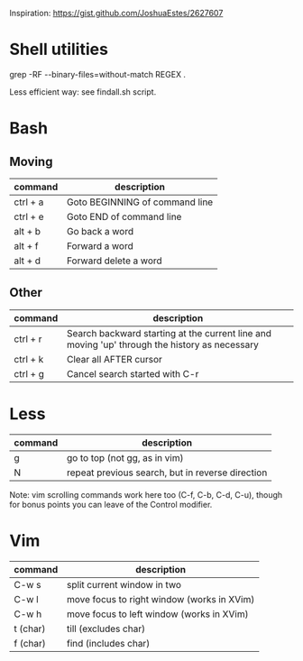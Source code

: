 Inspiration: https://gist.github.com/JoshuaEstes/2627607

Shell utilities
===============

grep -RF --binary-files=without-match  REGEX .

Less efficient way: see findall.sh script.

Bash
====

## Moving

| command  | description                    |
|----------|--------------------------------|
| ctrl + a | Goto BEGINNING of command line |
| ctrl + e | Goto END of command line       |
| alt + b  | Go back a word                 |
| alt + f  | Forward a word                 |
| alt + d  | Forward delete a word          |

## Other

| command    | description                    |
|------------|--------------------------------|
| ctrl + r   | Search backward starting at the current line and moving 'up' through the history as necessary |
| ctrl + k   | Clear all AFTER cursor |
| ctrl + g   | Cancel search started with C-r |

Less
====

| command | description                   |
|---------|-------------------------------|
| g       | go to top (not gg, as in vim) |
| N       | repeat previous search, but in reverse direction |

Note: vim scrolling commands work here too (C-f, C-b, C-d, C-u), though for bonus points you can leave of the Control modifier.

Vim
===

| command  | description                                |
|----------|--------------------------------------------|
| C-w s    | split current window in two                |
| C-w l    | move focus to right window (works in XVim) |
| C-w h    | move focus to left window (works in XVim)  |
| t (char) | till (excludes char)                       |
| f (char) | find (includes char)                       |
